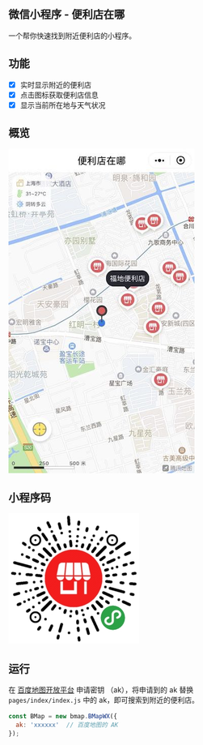## 微信小程序 - 便利店在哪

一个帮你快速找到附近便利店的小程序。

## 功能

- [x] 实时显示附近的便利店
- [x] 点击图标获取便利店信息
- [x] 显示当前所在地与天气状况

## 概览

![](https://raw.githubusercontent.com/royeo/static/master/img/weapp-store.jpeg)

## 小程序码

![](https://raw.githubusercontent.com/royeo/static/master/img/weapp-store-qrcode.jpg)

## 运行

在 [百度地图开放平台](http://lbsyun.baidu.com/index.php?title=wxjsapi) 申请密钥 （ak），将申请到的 ak 替换 `pages/index/index.js` 中的 ak，即可搜索到附近的便利店。

```js
const BMap = new bmap.BMapWX({
  ak: 'xxxxxx'  // 百度地图的 AK
});
```
